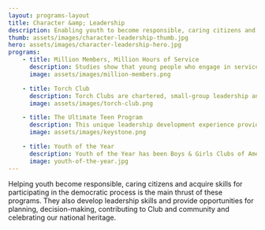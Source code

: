 ```yaml
---
layout: programs-layout
title: Character &amp; Leadership
description: Enabling youth to become responsible, caring citizens and develop leadership skills and gain opportunities for planning, decision-making, contributing to their Club and community.
thumb: assets/images/character-leadership-thumb.jpg
hero: assets/images/character-leadership-hero.jpg
programs:
    - title: Million Members, Million Hours of Service
      description: Studies show that young people who engage in service do better in school, maintain positive relationships with adults and avoid risky behaviors. BGCA's Million Members, Million Hours of Service efforts will help Boys & Girls Clubs increase the number of youth participating in volunteer and service projects to 1 million members each donating at least one hour of service in a single year.
      image: assets/images/million-members.png

    - title: Torch Club
      description: Torch Clubs are chartered, small-group leadership and service clubs for boys and girls ages 11 to 13. A Torch Club is a powerful vehicle through which Club staff can help meet the special character development needs of younger adolescents at a critical stage in their life.
      image: assets/images/torch-club.png

    - title: The Ultimate Teen Program
      description: This unique leadership development experience provides opportunities for young people ages 14 to 18. Club teens participate, both in and out of the Club, in activities in three focus areas&colon; academic success, career preparation and community service. With the guidance of an adult advisor, [Keystone Clubs]() aim to have a positive impact on members, the Club and their community.
      image: assets/images/keystone.png

    - title: Youth of the Year
      description: Youth of the Year has been Boys & Girls Clubs of America’s premier recognition program, celebrating the extraordinary achievements of Club teens. Club members who earn the youth of the Year title embody the values of leadership service; academic excellence; and healthy lifestyles.
      image: youth-of-the-year.jpg
---
```


Helping youth become responsible, caring citizens and acquire skills for participating in the democratic process is the main thrust of these programs. They also develop leadership skills and provide opportunities for planning, decision-making, contributing to Club and community and celebrating our national heritage.
